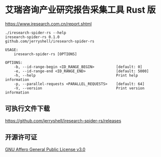 # 艾瑞咨询产业研究报告采集工具 Rust 版

https://www.iresearch.com.cn/report.shtml

```
./iresearch-spider-rs --help
iresearch-spider-rs 0.1.0
github.com/jerryshell/iresearch-spider-rs

USAGE:
    iresearch-spider-rs [OPTIONS]

OPTIONS:
    -b, --id-range-begin <ID_RANGE_BEGIN>          [default: 0]
    -e, --id-range-end <ID_RANGE_END>              [default: 5000]
    -h, --help                                     Print help information
    -p, --parallel-requests <PARALLEL_REQUESTS>    [default: 64]
    -V, --version                                  Print version information
```

## 可执行文件下载

https://github.com/jerryshell/iresearch-spider-rs/releases

## 开源许可证

[GNU Affero General Public License v3.0](https://choosealicense.com/licenses/agpl-3.0/)
